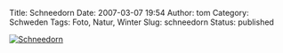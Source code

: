 Title: Schneedorn
Date: 2007-03-07 19:54
Author: tom
Category: Schweden
Tags: Foto, Natur, Winter
Slug: schneedorn
Status: published

[![Schneedorn](http://www.fiket.de/pic/snopinne2_s.jpg "Schneedorn")](http://www.fiket.de/pic/snopinne2_l.jpg)

